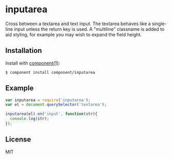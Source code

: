 
# inputarea

  Cross between a textarea and text input. The textarea behaves like
  a single-line input unless the return key is used. A "multiline" classname
  is added to aid styling, for example you may wish to expand the field height.

## Installation

  Install with [component(1)](http://component.io):

    $ component install component/inputarea

## Example

```js
var inputarea = require('inputarea');
var el = document.querySelector('textarea');

inputarea(el).on('input', function(str){
  console.log(str);
});
```

## License

  MIT
